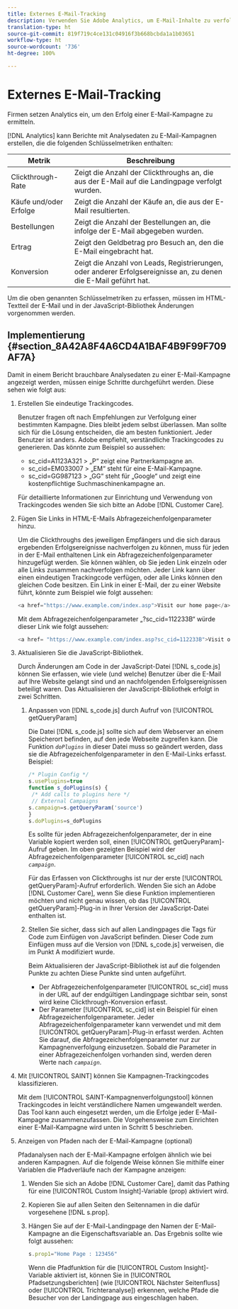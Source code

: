 ```yaml
---
title: Externes E-Mail-Tracking
description: Verwenden Sie Adobe Analytics, um E-Mail-Inhalte zu verfolgen.
translation-type: ht
source-git-commit: 819f719c4ce131c04916f3b668bcbda1a1b03651
workflow-type: ht
source-wordcount: '736'
ht-degree: 100%

---
```



# Externes E-Mail-Tracking

Firmen setzen Analytics ein, um den Erfolg einer E-Mail-Kampagne zu ermitteln.

[!DNL Analytics] kann Berichte mit Analysedaten zu E-Mail-Kampagnen erstellen, die die folgenden Schlüsselmetriken enthalten:

| Metrik | Beschreibung |
|---|---|
| Clickthrough-Rate | Zeigt die Anzahl der Clickthroughs an, die aus der E-Mail auf die Landingpage verfolgt wurden. |
| Käufe und/oder Erfolge | Zeigt die Anzahl der Käufe an, die aus der E-Mail resultierten. |
| Bestellungen | Zeigt die Anzahl der Bestellungen an, die infolge der E-Mail abgegeben wurden. |
| Ertrag | Zeigt den Geldbetrag pro Besuch an, den die E-Mail eingebracht hat. |
| Konversion | Zeigt die Anzahl von Leads, Registrierungen, oder anderer Erfolgsereignisse an, zu denen die E-Mail geführt hat. |

Um die oben genannten Schlüsselmetriken zu erfassen, müssen im HTML-Textteil der E-Mail und in der JavaScript-Bibliothek Änderungen vorgenommen werden.

## Implementierung {#section_8A42A8F4A6CD4A1BAF4B9F99F709AF7A}

Damit in einem Bericht brauchbare Analysedaten zu einer E-Mail-Kampagne angezeigt werden, müssen einige Schritte durchgeführt werden. Diese sehen wie folgt aus:

1. Erstellen Sie eindeutige Trackingcodes.

   Benutzer fragen oft nach Empfehlungen zur Verfolgung einer bestimmten Kampagne. Dies bleibt jedem selbst überlassen. Man sollte sich für die Lösung entscheiden, die am besten funktioniert. Jeder Benutzer ist anders. Adobe empfiehlt, verständliche Trackingcodes zu generieren. Das könnte zum Beispiel so aussehen:

   * sc_cid=A1123A321 > „P“ zeigt eine Partnerkampagne an.
   * sc_cid=EM033007 > „EM“ steht für eine E-Mail-Kampagne.
   * sc_cid=GG987123 > „GG“ steht für „Google“ und zeigt eine kostenpflichtige Suchmaschinenkampagne an.

   Für detaillierte Informationen zur Einrichtung und Verwendung von Trackingcodes wenden Sie sich bitte an Adobe [!DNL Customer Care].

1. Fügen Sie Links in HTML-E-Mails Abfragezeichenfolgenparameter hinzu.

   Um die Clickthroughs des jeweiligen Empfängers und die sich daraus ergebenden Erfolgsereignisse nachverfolgen zu können, muss für jeden in der E-Mail enthaltenen Link ein Abfragezeichenfolgenparameter hinzugefügt werden. Sie können wählen, ob Sie jeden Link einzeln oder alle Links zusammen nachverfolgen möchten. Jeder Link kann über einen eindeutigen Trackingcode verfügen, oder alle Links können den gleichen Code besitzen. Ein Link in einer E-Mail, der zu einer Website führt, könnte zum Beispiel wie folgt aussehen:

   ```js
   <a href="https://www.example.com/index.asp">Visit our home page</a>
   ```

   Mit dem Abfragezeichenfolgenparameter „?sc_cid=112233B“ würde dieser Link wie folgt aussehen:

   ```js
   <a href= "https://www.example.com/index.asp?sc_cid=112233B">Visit our home page</a>
   ```

1. Aktualisieren Sie die JavaScript-Bibliothek.

   Durch Änderungen am Code in der JavaScript-Datei [!DNL s_code.js] können Sie erfassen, wie viele (und welche) Benutzer über die E-Mail auf Ihre Website gelangt sind und an nachfolgenden Erfolgsereignissen beteiligt waren. Das Aktualisieren der JavaScript-Bibliothek erfolgt in zwei Schritten.

   1. Anpassen von [!DNL s_code.js] durch Aufruf von [!UICONTROL getQueryParam]

      Die Datei [!DNL s_code.js] sollte sich auf dem Webserver an einem Speicherort befinden, auf den jede Webseite zugreifen kann. Die Funktion *`doPlugins`* in dieser Datei muss so geändert werden, dass sie die Abfragezeichenfolgenparameter in den E-Mail-Links erfasst. Beispiel:

      ```js
      /* Plugin Config */ 
      s.usePlugins=true 
      function s_doPlugins(s) { 
       /* Add calls to plugins here */ 
       // External Campaigns 
      s.campaign=s.getQueryParam('source') 
      } 
      s.doPlugins=s_doPlugins 
      ```

      Es sollte für jeden Abfragezeichenfolgenparameter, der in eine Variable kopiert werden soll, einen [!UICONTROL getQueryParam]-Aufruf geben. Im oben gezeigten Beispiel wird der Abfragezeichenfolgenparameter [!UICONTROL sc_cid] nach  *`campaign`*.

      Für das Erfassen von Clickthroughs ist nur der erste [!UICONTROL getQueryParam]-Aufruf erforderlich. Wenden Sie sich an Adobe [!DNL Customer Care], wenn Sie diese Funktion implementieren möchten und nicht genau wissen, ob das [!UICONTROL getQueryParam]-Plug-in in Ihrer Version der JavaScript-Datei enthalten ist.

   1. Stellen Sie sicher, dass sich auf allen Landingpages die Tags für Code zum Einfügen von JavaScript befinden. Dieser Code zum Einfügen muss auf die Version von [!DNL s_code.js] verweisen, die im Punkt A modifiziert wurde.

      Beim Aktualisieren der JavaScript-Bibliothek ist auf die folgenden Punkte zu achten Diese Punkte sind unten aufgeführt.

      * Der Abfragezeichenfolgenparameter [!UICONTROL sc_cid] muss in der URL auf der endgültigen Landingpage sichtbar sein, sonst wird keine Clickthrough-Konversion erfasst.
      * Der Parameter [!UICONTROL sc_cid] ist ein Beispiel für einen Abfragezeichenfolgenparameter. Jeder Abfragezeichenfolgenparameter kann verwendet und mit dem [!UICONTROL getQueryParam]-Plug-in erfasst werden. Achten Sie darauf, die Abfragezeichenfolgenparameter nur zur Kampagnenverfolgung einzusetzen. Sobald die Parameter in einer Abfragezeichenfolgen vorhanden sind, werden deren Werte nach  *`campaign`*.

1. Mit [!UICONTROL SAINT] können Sie Kampagnen-Trackingcodes klassifizieren.

   Mit dem [!UICONTROL SAINT-Kampagnenverfolgungstool] können Trackingcodes in leicht verständlichere Namen umgewandelt werden. Das Tool kann auch eingesetzt werden, um die Erfolge jeder E-Mail-Kampagne zusammenzufassen. Die Vorgehensweise zum Einrichten einer E-Mail-Kampagne wird unten in Schritt 5 beschrieben.

1. Anzeigen von Pfaden nach der E-Mail-Kampagne (optional)

   Pfadanalysen nach der E-Mail-Kampagne erfolgen ähnlich wie bei anderen Kampagnen. Auf die folgende Weise können Sie mithilfe einer Variablen die Pfadverläufe nach der Kampagne anzeigen:

   1. Wenden Sie sich an Adobe [!DNL Customer Care], damit das Pathing für eine [!UICONTROL Custom Insight]-Variable (prop) aktiviert wird.

   1. Kopieren Sie auf allen Seiten den Seitennamen in die dafür vorgesehene [!DNL s.prop].
   1. Hängen Sie auf der E-Mail-Landingpage den Namen der E-Mail-Kampagne an die Eigenschaftsvariable an. Das Ergebnis sollte wie folgt aussehen:

      ```js
      s.prop1="Home Page : 123456"
      ```

      Wenn die Pfadfunktion für die [!UICONTROL Custom Insight]-Variable aktiviert ist, können Sie in [!UICONTROL Pfadsetzungsberichten] (wie [!UICONTROL Nächster Seitenfluss] oder [!UICONTROL Trichteranalyse]) erkennen, welche Pfade die Besucher von der Landingpage aus eingeschlagen haben.


